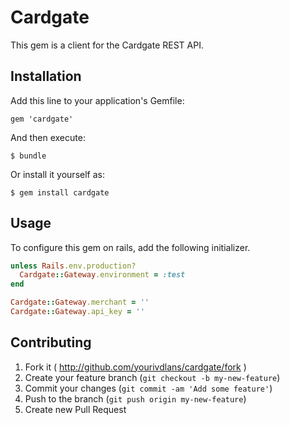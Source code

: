 # Cardgate

This gem is a client for the Cardgate REST API.

## Installation

Add this line to your application's Gemfile:

    gem 'cardgate'

And then execute:

    $ bundle

Or install it yourself as:

    $ gem install cardgate

## Usage

To configure this gem on rails, add the following initializer.

```ruby
unless Rails.env.production?
  Cardgate::Gateway.environment = :test
end

Cardgate::Gateway.merchant = ''
Cardgate::Gateway.api_key = ''
```

## Contributing

1. Fork it ( http://github.com/yourivdlans/cardgate/fork )
2. Create your feature branch (`git checkout -b my-new-feature`)
3. Commit your changes (`git commit -am 'Add some feature'`)
4. Push to the branch (`git push origin my-new-feature`)
5. Create new Pull Request
